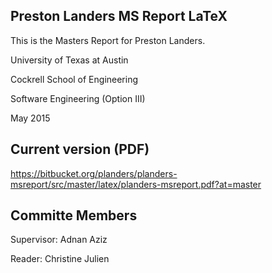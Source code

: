 ## Preston Landers MS Report LaTeX

This is the Masters Report for Preston Landers.

University of Texas at Austin

Cockrell School of Engineering

Software Engineering (Option III)

May 2015

## Current version (PDF)

https://bitbucket.org/planders/planders-msreport/src/master/latex/planders-msreport.pdf?at=master

## Committe Members

Supervisor: Adnan Aziz

Reader: Christine Julien

